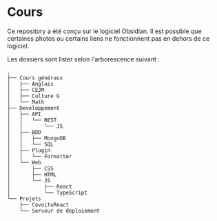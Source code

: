 # Cours

Ce repository a été conçu sur le logiciel Obsidian. Il est possible que certaines photos ou certains liens ne fonctionnent pas en dehors de ce logiciel.

Les dossiers sont lister selon l'arborescence suivant :
```tree
.
├── Cours généraux
│   ├── Anglais
│   ├── CEJM
│   ├── Culture G
│   └── Math
├── Developpement
│   ├── API
│   │   └── REST
│   │       └── JS
│   ├── BDD
│   │   ├── MongoDB
│   │   └── SQL
│   ├── Plugin
│   │   └── Formatter
│   └── Web
│       ├── CSS
│       ├── HTML
│       └── JS
│           ├── React
│           └── TypeScript
└── Projets
    ├── CovoituReact
    └── Serveur de deploiement

```
